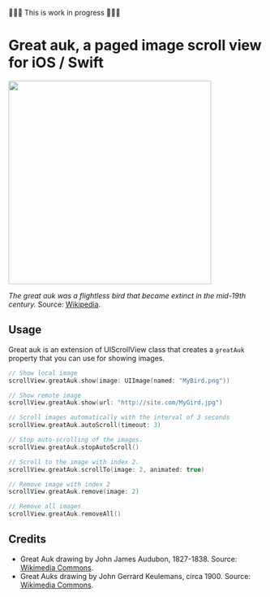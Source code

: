 🔨🔨🔨 This is work in progress 🔨🔨🔨


# Great auk, a paged image scroll view for iOS / Swift

<img src='https://raw.githubusercontent.com/evgenyneu/GreatAuk/master/Graphics/Drawings/Great_auk_with_juvenile.jpg' width='400'>

*The great auk was a flightless bird that became extinct in the mid-19th century.*
Source: [Wikipedia](https://en.wikipedia.org/wiki/Great_auk).

## Usage

Great auk is an extension of UIScrollView class that creates a `greatAuk` property that you can use for showing images.

```Swift
// Show local image
scrollView.greatAuk.show(image: UIImage(named: "MyBird.png"))

// Show remote image
scrollView.greatAuk.show(url: "http://site.com/MyGird.jpg")

// Scroll images automatically with the interval of 3 seconds
scrollView.greatAuk.autoScroll(timeout: 3)

// Stop auto-scrolling of the images.
scrollView.greatAuk.stopAutoScroll()

// Scroll to the image with index 2.
scrollView.greatAuk.scrollTo(image: 2, animated: true)

// Remove image with index 2
scrollView.greatAuk.remove(image: 2)

// Remove all images
scrollView.greatAuk.removeAll()
```


## Credits

* Great Auk drawing by John James Audubon, 1827-1838. Source: [Wikimedia Commons](https://commons.wikimedia.org/wiki/File:341_Great_Auk.jpg).
* Great Auks drawing by John Gerrard Keulemans, circa 1900. Source: [Wikimedia Commons](https://commons.wikimedia.org/wiki/File:Great_auk_with_juvenile.jpg).
